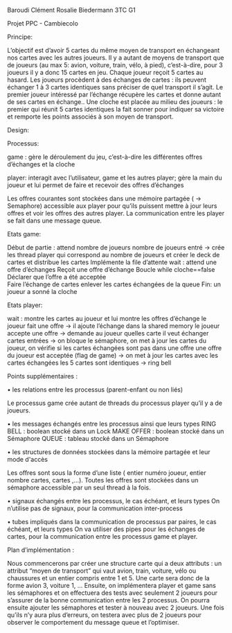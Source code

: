 Baroudi Clément
Rosalie Biedermann
3TC G1

Projet PPC - Cambiecolo


Principe: 

L’objectif est d’avoir 5 cartes du même moyen de transport en échangeant nos cartes avec les autres joueurs.
Il y a autant de moyens de transport que de joueurs (au max 5: avion, voiture, train, vélo, à pied), c’est-à-dire, pour 3 joueurs il y a donc 15 cartes en jeu.  Chaque joueur reçoit 5 cartes au hasard.
Les joueurs procèdent à des échanges de cartes : ils peuvent échanger 1 à 3 cartes identiques sans préciser de quel transport il s’agit. Le premier joueur intéressé par l’échange récupère les cartes et donne autant de ses cartes en échange.. 
Une cloche est placée au milieu des joueurs : le premier qui réunit 5 cartes identiques la fait sonner pour indiquer sa victoire et remporte les points associés à son moyen de transport.


Design:

Processus:

game : gère le déroulement du jeu, c’est-à-dire les différentes offres d’échanges et la cloche

player: interagit avec l’utilisateur, game et les autres player; gère la main du joueur et lui permet de faire et recevoir des offres d’échanges


Les offres courantes sont stockées dans une mémoire partagée ( → Semaphore) accessible aux player pour qu’ils puissent mettre à jour leurs offres et voir les offres des autres player. La communication entre les player se fait dans une message queue.













Etats game:

Début de partie : attend nombre de joueurs
nombre de joueurs entré -> crée les thread player qui correspond au nombre de joueurs et créer le deck de cartes et distribue les cartes
Implémente la file d’attente
wait : attend une offre d’échanges
Reçoit une offre d’échange                             Boucle while cloche==false
Déclarer que l’offre a été acceptée     
Faire l’échange de cartes
enlever les cartes échangées de la queue
Fin: un joueur a sonné la cloche





















Etats player:

wait : montre les cartes au joueur et lui montre les offres d’échange
le joueur fait une offre → il ajoute l’échange dans la shared memory
le joueur accepte une offre → demande au joueur quelles carte il veut échanger
cartes entrées → on bloque le sémaphore, on met à jour les cartes du joueur, on vérifie si les cartes échangées sont pas dans une offre
une offre du joueur est acceptée (flag de game) → on met à jour les cartes avec les cartes échangées
les 5 cartes sont identiques → ring bell



 








Points supplémentaires :

• les relations entre les processus (parent-enfant ou non liés) 

Le processus game crée autant de threads du processus player qu’il y a de joueurs. 

• les messages échangés entre les processus ainsi que leurs types 
RING BELL : boolean stocké dans un Lock 
MAKE OFFER : boolean stocké dans un Sémaphore
QUEUE : tableau stocké dans un Sémaphore

• les structures de données stockées dans la mémoire partagée et leur mode d'accès 

Les offres sont sous la forme d’une liste ( entier numéro joueur, entier nombre cartes, cartes ,...). Toutes les offres sont stockées dans un sémaphore accessible par un seul thread à la fois.

• signaux échangés entre les processus, le cas échéant, et leurs types 
On n’utilise pas de signaux, pour la communication inter-process

• tubes impliqués dans la communication de processus par paires, le cas échéant, et leurs types
On va utiliser des pipes pour les échanges de cartes, pour la communication entre les processus game et player.


Plan d’implémentation : 

Nous commencerons par créer une structure carte qui a deux attributs : un attribut “moyen de transport” qui vaut avion, train, voiture, vélo ou chaussures et un entier compris entre 1 et 5. Une carte sera donc de la forme avion 3, voiture 1, …
Ensuite, on implémentera  player et game sans les sémaphores et on effectuera des tests avec seulement 2 joueurs pour s’assurer de la bonne communication entre les 2 processus.
On pourra ensuite ajouter les sémaphores et tester à nouveau avec 2 joueurs.
Une fois qu’ils n’y aura plus d’erreurs, on testera avec plus de 2 joueurs pour observer le comportement du message queue et l’optimiser.

